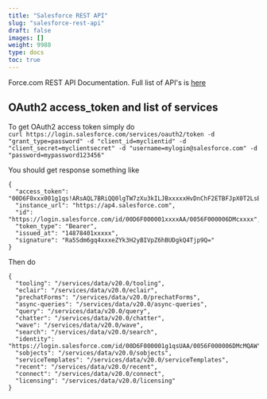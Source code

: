```yaml
---
title: "Salesforce REST API"
slug: "salesforce-rest-api"
draft: false
images: []
weight: 9988
type: docs
toc: true
---
```


Force.com REST API Documentation. Full list of API's is [here](https://resources.docs.salesforce.com/sfdc/pdf/api_rest.pdf)

## OAuth2 access_token and list of services
To get OAuth2 access token simply do <br>
`curl https://login.salesforce.com/services/oauth2/token -d "grant_type=password" -d "client_id=myclientid" -d "client_secret=myclientsecret" -d "username=mylogin@salesforce.com" -d "password=mypassword123456"`

You should get response something like <br>

    {
      "access_token": "00D6F0xxx001g1qs!ARsAQL7BRiQQ0lgTW7zXu3kILJBxxxxxHvDnChF2ETBFJpX0T2LsBsm8MVABhAvINAyZqgDIAHhJDp6QjuF6ZAYFE",
      "instance_url": "https://ap4.salesforce.com",
      "id": "https://login.salesforce.com/id/00D6F000001xxxxAA/0056F000006DMcxxxx",
      "token_type": "Bearer",
      "issued_at": "14878401xxxxx",
      "signature": "Ra5Sdm6gq4xxxeZYk3H2yBIVpZ6hBUDgkQ4Tjp9Q="
    }

Then do<br>

    {
      "tooling": "/services/data/v20.0/tooling",
      "eclair": "/services/data/v20.0/eclair",
      "prechatForms": "/services/data/v20.0/prechatForms",
      "async-queries": "/services/data/v20.0/async-queries",
      "query": "/services/data/v20.0/query",
      "chatter": "/services/data/v20.0/chatter",
      "wave": "/services/data/v20.0/wave",
      "search": "/services/data/v20.0/search",
      "identity": "https://login.salesforce.com/id/00D6F000001g1qsUAA/0056F000006DMcMQAW",
      "sobjects": "/services/data/v20.0/sobjects",
      "serviceTemplates": "/services/data/v20.0/serviceTemplates",
      "recent": "/services/data/v20.0/recent",
      "connect": "/services/data/v20.0/connect",
      "licensing": "/services/data/v20.0/licensing"
    }

